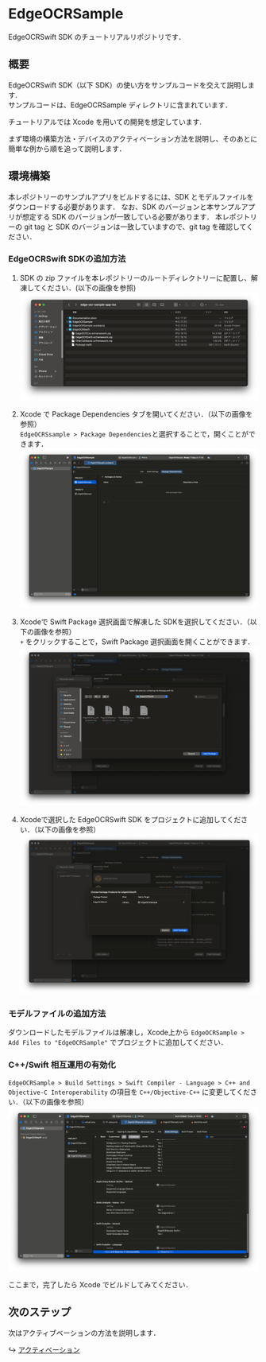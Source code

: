 # EdgeOCRSample
EdgeOCRSwift SDK のチュートリアルリポジトリです．


## 概要
EdgeOCRSwift SDK（以下 SDK）の使い方をサンプルコードを交えて説明します.  
サンプルコードは、EdgeOCRSample ディレクトリに含まれています．

チュートリアルでは Xcode を用いての開発を想定しています.

まず環境の構築方法・デバイスのアクティベーション方法を説明し、そのあとに簡単な例から順を追って説明します．


## 環境構築
本レポジトリーのサンプルアプリをビルドするには、SDK とモデルファイルをダウンロードする必要があります．
なお、SDK のバージョンと本サンプルアプリが想定する SDK のバージョンが一致している必要があります．
本レポジトリーの git tag と SDK のバージョンは一致していますので、git tag を確認してください．

### EdgeOCRSwift SDKの追加方法
1. SDK の zip ファイルを本レポジトリーのルートディレクトリーに配置し、解凍してください．(以下の画像を参照)
![SDKの追加](imgs/01-setup/setup0.png)

1. Xcode で Package Dependencies タブを開いてください．（以下の画像を参照）  
`EdgeOCRSsample > Package Dependencies`と選択することで，開くことができます．
![SDKの追加](imgs/01-setup/setup1.png)

1. Xcodeで Swift Package 選択画面で解凍した SDKを選択してください．（以下の画像を参照）  
`+` をクリックすることで，Swift Package 選択画面を開くことができます．
![SDKの追加](imgs/01-setup/setup2.png)

1. Xcodeで選択した EdgeOCRSwift SDK をプロジェクトに追加してください．（以下の画像を参照）
![SDKの追加](imgs/01-setup/setup3.png)


### モデルファイルの追加方法
ダウンロードしたモデルファイルは解凍し，Xcode上から `EdgeOCRSample > Add Files to "EdgeOCRSample"` でプロジェクトに追加してください．

### C++/Swift 相互運用の有効化
`EdgeOCRSample > Build Settings > Swift Compiler - Language > C++ and Objective-C Interoperability` の項目を `C++/Objective-C++` に変更してください．（以下の画像を参照）
![SDKの追加](imgs/01-setup/setup4.png)

ここまで，完了したら Xcode でビルドしてみてください．


## 次のステップ
次はアクティブベーションの方法を説明します．

↪️ [アクティベーション](02-activation.md)
